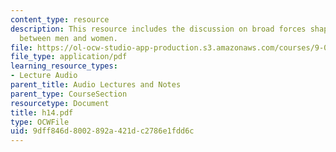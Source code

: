 ```yaml
---
content_type: resource
description: This resource includes the discussion on broad forces shaping the relationship
  between men and women.
file: https://ol-ocw-studio-app-production.s3.amazonaws.com/courses/9-00-introduction-to-psychology-fall-2004/9dff846d8002892a421dc2786e1fdd6c_h14.pdf
file_type: application/pdf
learning_resource_types:
- Lecture Audio
parent_title: Audio Lectures and Notes
parent_type: CourseSection
resourcetype: Document
title: h14.pdf
type: OCWFile
uid: 9dff846d-8002-892a-421d-c2786e1fdd6c
---
```

